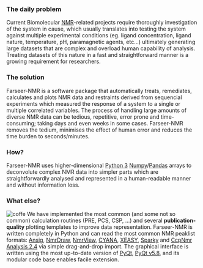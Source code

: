 ### The daily problem
Current Biomolecular [NMR][13]-related projects require thoroughly investigation of the system in cause, which usually translates into testing the system against multiple experimental conditions (eg. ligand concentration, ligand nature, temperature, pH, paramagnetic agents, etc...) ultimately generating large datasets that are complex and overload human capability of analysis. Treating datasets of this nature in a fast and straightforward manner is a growing requirement for researchers.
### The solution
Farseer-NMR is a software package that automatically treats, remediates, calculates and plots NMR data and restraints derived from sequencial experiments which measured the response of a system to a single or multiple correlated variables. The process of handling large amounts of diverse NMR data can be tedious, repetitive, error prone and time-consuming; taking days and even weeks in some cases. Farseer-NMR removes the tedium, minimises the effect of human error and reduces the time burden to seconds/minutes.
### How?
Farseer-NMR uses higher-dimensional [Python 3][1] [Numpy][2]/[Pandas][3] arrays to deconvolute complex NMR data into simpler parts which are straightforwardly analysed and represented in a human-readable manner and without information loss. 
### What else?
![coffe][14]
We have implemented the most common (and some not so common) calculation routines (PRE, PCS, CSP, ...) and several **publication-quality** plotting templates to improve data representation. Farseer-NMR is written completely in Python and can read the most common NMR peaklist formats: [Ansig][4], [NmrDraw][5], [NmrView][6], [CYANA][7], [XEASY][8], [Sparky][9] and [CcpNmr Analysis 2.4][10] via simple drag-and-drop import. The graphical interface is written using the most up-to-date version of [PyQt][11], [PyQt v5.8][12], and its modular code base enables facile extension.

[1]:https://www.python.org/
[2]:http://www.numpy.org/
[3]:http://pandas.pydata.org/
[4]:http://rmni.iqfr.csic.es/HTML-manuals/ansig-manual/ansig.html
[5]:https://www.ibbr.umd.edu/nmrpipe/install.html
[6]:http://www.onemoonscientific.com/
[7]:http://www.cyana.org/wiki/index.php/Main_Page
[8]:http://www.bpc.uni-frankfurt.de/guentert/wiki/index.php/XEASY
[9]:https://www.cgl.ucsf.edu/home/sparky/
[10]:http://www.ccpn.ac.uk/v2-software/software/analysis
[11]:https://wiki.python.org/moin/PyQt
[12]:https://pypi.python.org/pypi/PyQt5/5.8
[13]:https://en.wikipedia.org/wiki/Nuclear_magnetic_resonance
[14]:https://github.com/joaomcteixeira/FarSeer-NMR/blob/master/Documentation/images/Cup-o-coffee-simple.png?raw=true
